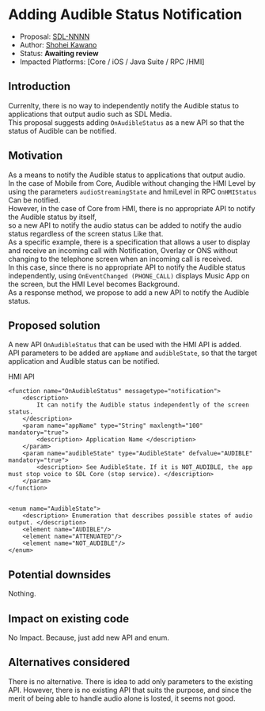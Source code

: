 # Adding Audible Status Notification

* Proposal: [SDL-NNNN](NNNN-Adding-Audible-Status-Notification.md)
* Author: [Shohei Kawano](https://github.com/Shohei-Kawano)
* Status: **Awaiting review**
* Impacted Platforms: [Core / iOS / Java Suite / RPC /HMI]

## Introduction

Currenlty, there is no way to independently notify the Audible status to applications that output audio such as SDL Media.  
This proposal suggests adding `OnAudibleStatus` as a new API so that the status of Audible can be notified.


## Motivation

As a means to notify the Audible status to applications that output audio.  
In the case of Mobile from Core, Audible without changing the HMI Level by using the parameters `audioStreamingState` and hmiLevel in RPC `OnHMIStatus` Can be notified.  
However, in the case of Core from HMI, there is no appropriate API to notify the Audible status by itself,  
so a new API to notify the audio status can be added to notify the audio status regardless of the screen status Like that.  
As a specific example, there is a specification that allows a user to display and receive an incoming call with Notification, Overlay or ONS without changing to the telephone screen when an incoming call is received.  
In this case, since there is no appropriate API to notify the Audible status independently, using `OnEventChanged (PHONE_CALL)` displays Music App on the screen, but the HMI Level becomes Background.  
As a response method, we propose to add a new API to notify the Audible status. 


## Proposed solution

A new API `OnAudibleStatus` that can be used with the HMI API is added.  
API parameters to be added are `appName` and `audibleState`, so that the target application and Audible status can be notified.  


HMI API  
```
<function name="OnAudibleStatus" messagetype="notification">	
    <description>	
        It can notify the Audible status independently of the screen status.	
    </description>	
    <param name="appName" type="String" maxlength="100" mandatory="true">	
        <description> Application Name </description>	
    </param>	
    <param name="audibleState" type="AudibleState" defvalue="AUDIBLE" mandatory="true">	
        <description> See AudibleState. If it is NOT_AUDIBLE, the app must stop voice to SDL Core (stop service). </description>	
    </param>	
</function>	
	
	
<enum name="AudibleState">	
    <description> Enumeration that describes possible states of audio output. </description>	
    <element name="AUDIBLE"/>	
    <element name="ATTENUATED"/>	
    <element name="NOT_AUDIBLE"/>	
</enum>	
```

## Potential downsides

Nothing.


## Impact on existing code

No Impact. Because, just add new API and enum.

## Alternatives considered

There is no alternative. 
There is idea to add only parameters to the existing API. However, there is no existing API that suits the purpose, and since the merit of being able to handle audio alone is losted, it seems not good.
